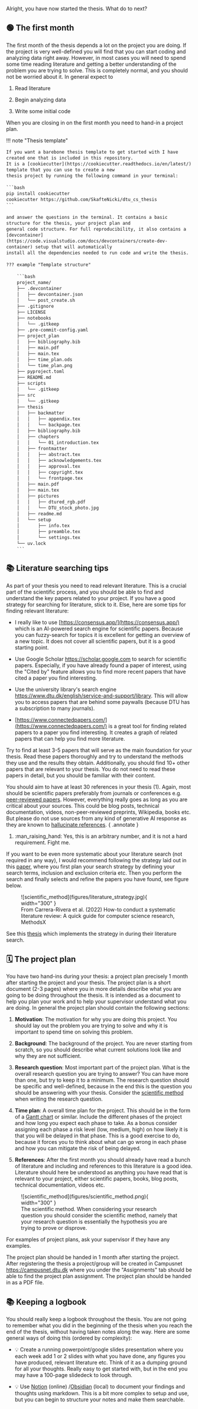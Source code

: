Alright, you have now started the thesis. What do to next?

## 🟢 The first month

The first month of the thesis depends a lot on the project you are doing. If the project is very well-defined you will
find that you can start coding and analyzing data right away. However, in most cases you will need to spend some time
reading literature and getting a better understanding of the problem you are trying to solve. This is completely normal,
and you should not be worried about it. In general expect to

1. Read literature

2. Begin analyzing data

3. Write some initial code

When you are closing in on the first month you need to hand-in a project plan.

!!! note "Thesis template"

    If you want a barebone thesis template to get started with I have created one that is included in this repository.
    It is a [cookiecutter](https://cookiecutter.readthedocs.io/en/latest/) template that you can use to create a new
    thesis project by running the following command in your terminal:

    ```bash
    pip install cookiecutter
    cookiecutter https://github.com/SkafteNicki/dtu_cs_thesis
    ```

    and answer the questions in the terminal. It contains a basic structure for the thesis, your project plan and
    general code structure. For full reproducibility, it also contains a
    [devcontainer](https://code.visualstudio.com/docs/devcontainers/create-dev-container) setup that will automatically
    install all the dependencies needed to run code and write the thesis.

    ??? example "Template structure"

        ```bash
        project_name/
        ├── .devcontainer
        │   ├── devcontainer.json
        │   └── post_create.sh
        ├── .gitignore
        ├── LICENSE
        ├── notebooks
        │   └── .gitkeep
        ├── .pre-commit-config.yaml
        ├── project_plan
        │   ├── bibliography.bib
        │   ├── main.pdf
        │   ├── main.tex
        │   ├── time_plan.ods
        │   └── time_plan.png
        ├── pyproject.toml
        ├── README.md
        ├── scripts
        │   └── .gitkeep
        ├── src
        │   └── .gitkeep
        ├── thesis
        │   ├── backmatter
        │   │   ├── appendix.tex
        │   │   └── backpage.tex
        │   ├── bibliography.bib
        │   ├── chapters
        │   │   └── 01_introduction.tex
        │   ├── frontmatter
        │   │   ├── abstract.tex
        │   │   ├── acknowledgements.tex
        │   │   ├── approval.tex
        │   │   ├── copyright.tex
        │   │   └── frontpage.tex
        │   ├── main.pdf
        │   ├── main.tex
        │   ├── pictures
        │   │   ├── dtured_rgb.pdf
        │   │   └── DTU_stock_photo.jpg
        │   ├── readme.md
        │   └── setup
        │       ├── info.tex
        │       ├── preamble.tex
        │       └── settings.tex
        └── uv.lock
        ```

## 📚 Literature searching tips

As part of your thesis you need to read relevant literature. This is a crucial part of the scientific process, and you
should be able to find and understand the key papers related to your project. If you have a good strategy for searching
for literature, stick to it. Else, here are some tips for finding relevant literature:

* I really like to use [https://consensus.app/](https://consensus.app/) which is an AI-powered search engine for
    scientific papers. Because you can fuzzy-search for topics it is excellent for getting an overview of a new topic.
    It does not cover all scientific papers, but it is a good starting point.

* Use Google Scholar <https://scholar.google.com> to search for scientific papers. Especially, if you have already
    found a paper of interest, using the "Cited by" feature allows you to find more recent papers that have cited
    a paper you find interesting.

* Use the university library's search engine <https://www.dtu.dk/english/service-and-support/library>. This will allow
    you to access papers that are behind some paywalls (because DTU has a subscription to many journals).

* [https://www.connectedpapers.com/](https://www.connectedpapers.com/) is a great tool for finding related papers to a
    paper you find interesting. It creates a graph of related papers that can help you find more literature.

Try to find at least 3-5 papers that will serve as the main foundation for your thesis. Read these papers
thoroughly and try to understand the methods they use and the results they obtain. Additionally, you should find 10+
other papers that are relevant to your thesis. You do not need to read these papers in detail, but you should
be familiar with their content.

You should aim to have at least 30 references in your thesis (1). Again, most should be scientific papers preferably
from journals or conferences e.g.
[peer-reviewed papers](https://www.sciencedirect.com/science/article/pii/S2666668521000070). However, everything
really goes as long as you are critical about your sources. This could be blog posts, technical documentation, videos,
non-peer-reviewed preprints, Wikipedia, books etc. But please do not use sources from any kind of generative AI response
as they are known to
[hallucinate references](https://www.tandfonline.com/doi/full/10.1080/0361526X.2024.2433640#abstract).
{ .annotate }

1. :man_raising_hand: Yes, this is an arbitrary number, and it is not a hard requirement. Fight me.

If you want to be even more systematic about your literature search (not required in any way), I would recommend
following the strategy laid out in this [paper](https://www.sciencedirect.com/science/article/pii/S2215016122002746),
where you first plan your search  strategy by defining your search terms, inclusion and exclusion criteria etc. Then you
perform the search and finally selects and refine the papers you have found, see figure below.

<figure markdown="span">
![scientific_method](figures/literature_strategy.jpg){ width="300" }
<figcaption>
From Carrera-Rivera et al. (2022) How-to conduct a systematic literature review: A quick guide for computer science
research, MethodsX
</figcaption>
</figure>

See this [thesis](https://findit.dtu.dk/en/catalog/640148e491aff93c12cdefb4) which implements the strategy in during
their literature search.

## 🗓️ The project plan

You have two hand-ins during your thesis: a project plan precisely 1 month after starting the project and your thesis.
The project plan is a short document (2-3 pages) where you in more details describe what you are going to be doing
throughout the thesis. It is intended as a document to help you plan your work and to help your supervisor
understand what you are doing. In general the project plan should contain the following sections:

1. **Motivation**:
    The motivation for why you are doing this project. You should lay out the problem you are trying to solve and why
    it is important to spend time on solving this problem.

2. **Background**:
    The background of the project. You are never starting from scratch, so you should describe what current solutions
    look like and why they are not sufficient.

3. **Research question**:
    Most important part of the project plan. What is the overall research question you are trying to answer? You
    can have more than one, but try to keep it to a minimum. The research question should be specific and well-defined,
    because in the end this is the question you should be answering with your thesis. Consider the
    [scientific method](https://en.wikipedia.org/wiki/Scientific_method) when writing the research question.

4. **Time plan**:
    A overall time plan for the project. This should be in the form of a
    [Gantt chart](https://en.wikipedia.org/wiki/Gantt_chart) or similar. Include the different phases of the project and
    how long you expect each phase to take. As a bonus consider assigning each phase a risk level (low, medium, high)
    on how likely it is that you will be delayed in that phase. This is a good exercise to do, because it forces you to
    think about what can go wrong in each phase and how you can mitigate the risk of being delayed.

5. **References**:
    After the first month you should already have read a bunch of literature and including and references to this
    literature is a good idea. Literature should here be understood as anything you have read that is relevant to
    your project, either scientific papers, books, blog posts, technical documentation, videos etc.

<figure markdown="span">
![scientific_method](figures/scientific_method.png){ width="300" }
<figcaption>
The scientific method. When considering your research question you should consider the scientific method, namely that
your research question is essentially the hypothesis you are trying to prove or disprove.
</figcaption>
</figure>

For examples of project plans, ask your supervisor if they have any examples.

The project plan should be handed in 1 month after starting the project. After registering the thesis a project/group
will be created in Campusnet <https://campusnet.dtu.dk> where you under the "Assignments" tab should be able to find the
project plan assignment. The project plan should be handed in as a PDF file.

## 📚 Keeping a logbook

You should really keep a logbook throughout the thesis. You are not going to remember what you did in the beginning of
the thesis when you reach the end of the thesis, without having taken notes along the way. Here are some general ways
of doing this (ordered by complexity):

* 💡 Create a running powerpoint/google slides presentation where you each week add 1 or 2 slides with what you have done,
    any figures you have produced, relevant literature etc. Think of it as a dumping ground for all your thoughts.
    Really easy to get started with, but in the end you may have a 100-page slidedeck to look through.

* 💡 Use [Notion](https://www.notion.com) (online) /[Obsidian](https://obsidian.md/) (local) to document your findings
    and thoughts using markdown. This is a bit more complex to setup and use, but you can begin to structure your notes
    and make them searchable.

